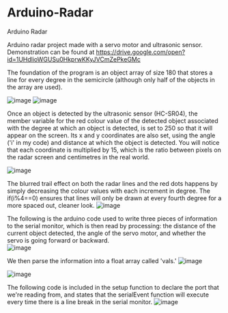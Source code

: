 # Arduino-Radar
Arduino Radar

Arduino radar project made with a servo motor and ultrasonic sensor. Demonstration can be found at https://drive.google.com/open?id=1UHdlioWGUSu0HkprwKKyJVCmZePkeGMc

The foundation of the program is an object array of size 180 that stores a line for every degree in the semicircle (although only half of the objects in the array are used). 

![image](https://user-images.githubusercontent.com/62212652/81449771-f4472000-914e-11ea-8f93-ad5cf18164bc.png)
![image](https://user-images.githubusercontent.com/62212652/81453698-417bbf80-9158-11ea-8808-eeaa6cdda525.png)

Once an object is detected by the ultrasonic sensor (HC-SR04), the member variable for the red colour value of the detected object associated with the degree at which an object is detected, is set to 250 so that it will appear on the screen. Its x and y coordinates are also set, using the angle ('i' in my code) and distance at which the object is detected. You will notice that each coordinate is multiplied by 15, which is the ratio between pixels on the radar screen and centimetres in the real world. 

![image](https://user-images.githubusercontent.com/62212652/81452132-12634f00-9154-11ea-85ad-e1f61cca976e.png)

The blurred trail effect on both the radar lines and the red dots happens by simply decreasing the colour values with each increment in degree. The if(i%4==0) ensures that lines will only be drawn at every fourth degree for a more spaced out, cleaner look. 
![image](https://user-images.githubusercontent.com/62212652/81453460-95d26f80-9157-11ea-962e-9e1483911495.png)

The following is the arduino code used to write three pieces of information to the serial monitor, which is then read by processing: the distance of the current object detected, the angle of the servo motor, and whether the servo is going forward or backward.  
![image](https://user-images.githubusercontent.com/62212652/81453944-e72f2e80-9158-11ea-83e1-4dc1f11438d1.png)

We then parse the information into a float array called 'vals.'
![image](https://user-images.githubusercontent.com/62212652/81453980-01690c80-9159-11ea-94d1-3d5377ce72cf.png)

![image](https://user-images.githubusercontent.com/62212652/81454003-104fbf00-9159-11ea-99ba-ca56447bc89b.png)

The following code is included in the setup function to declare the port that we're reading from, and states that the serialEvent function will execute every time there is a line break in the serial monitor. 
![image](https://user-images.githubusercontent.com/62212652/81456712-67599200-9161-11ea-8b92-77773d0f3778.png)

